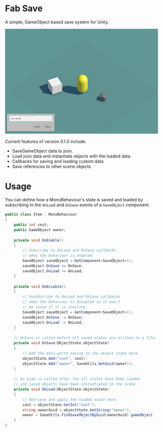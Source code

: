 # Fab Save 

A simple, GameObject based save system for Unity.

<img src="Documentation~/SaveBert.gif"/>

Current features of version 0.1.0 include:
- SaveGameObject data to json.
- Load json data and instantiate objects with the loaded data.
- Callbacks for saving and loading custom data
- Save references to other scene objects

# Usage

You can define how a MonoBehaviour's state is saved and loaded by subscribing to the `OnLoad` and `OnSave` events of a `SaveObject` component.

````csharp
public class Item : MonoBehaviour
{
    public int cost;
    public GameObject owner;

    private void OnEnable()
    {
        // Subscribe to OnLoad and OnSave callbacks 
        // when the behaviour is enabled.
        SaveObject saveObject = GetComponent<SaveObject>();
        saveObject.OnSave += OnSave;
        saveObject.OnLoad += OnLoad;
    }

    private void OnDisable()
    {
        // Unsubscribe to OnLoad and OnSave callbacks 
        // when the behaviour is disabled so it won't 
        // be saved if it is inactive.
        SaveObject saveObject = GetComponent<SaveObject>();
        saveObject.OnSave -= OnSave;
        saveObject.OnLoad -= OnLoad;
    }

    // OnSave is called before all saved states are written to a file. 
    private void OnSave(ObjectState objectState)
    {
        // Add the data worth saving to the object state here.
        objectState.Add("cost", cost);
        objectState.Add("owner", SaveUtils.GetGuid(owner));
    }

    // On Load is called after the all states have been loaded
    // and saved objects have been instantiated in the scene.
    private void OnLoad(ObjectState objectState)
    {
        // Retrieve and apply the loaded state here.
        cost = objectState.GetInt("cost");
        string ownerGuid = objectState.GetString("owner");
        owner = SaveUtils.FindSaveObjectByGuid(ownerGuid).gameObject
    }
}
````
